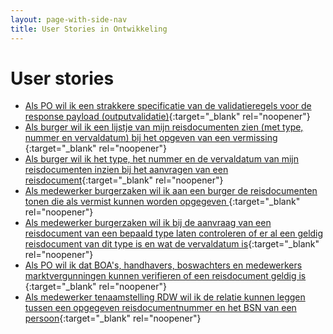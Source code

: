 ```yaml
---
layout: page-with-side-nav
title: User Stories in Ontwikkeling
---
```


# User stories

- [Als PO wil ik een strakkere specificatie van de validatieregels voor de response payload (outputvalidatie)](https://github.com/VNG-Realisatie/Haal-Centraal-Reisdocumenten-bevragen/issues/48){:target="_blank" rel="noopener"}
- [Als burger wil ik een lijstje van mijn reisdocumenten zien (met type, nummer en vervaldatum) bij het opgeven van een vermissing ](https://github.com/VNG-Realisatie/Haal-Centraal-Reisdocumenten-bevragen/issues/40){:target="_blank" rel="noopener"}
- [Als burger wil ik het type, het nummer en de vervaldatum van mijn reisdocumenten inzien bij het aanvragen van een reisdocument](https://github.com/VNG-Realisatie/Haal-Centraal-Reisdocumenten-bevragen/issues/41){:target="_blank" rel="noopener"}
- [Als medewerker burgerzaken wil ik aan een burger de reisdocumenten tonen die als vermist kunnen worden opgegeven ](https://github.com/VNG-Realisatie/Haal-Centraal-Reisdocumenten-bevragen/issues/42){:target="_blank" rel="noopener"}
- [Als medewerker burgerzaken wil ik bij de aanvraag van een reisdocument van een bepaald type laten controleren of er al een geldig reisdocument van dit type is en wat de vervaldatum is](https://github.com/VNG-Realisatie/Haal-Centraal-Reisdocumenten-bevragen/issues/43){:target="_blank" rel="noopener"}
- [Als PO wil ik dat BOA's, handhavers, boswachters en medewerkers marktvergunningen kunnen verifieren of een reisdocument geldig is  ](https://github.com/VNG-Realisatie/Haal-Centraal-Reisdocumenten-bevragen/issues/39){:target="_blank" rel="noopener"}
- [Als medewerker tenaamstelling RDW wil ik de relatie kunnen leggen tussen een opgegeven reisdocumentnummer en het BSN van een persoon](https://github.com/VNG-Realisatie/Haal-Centraal-Reisdocumenten-bevragen/issues/34){:target="_blank" rel="noopener"}

